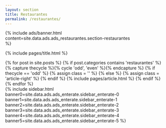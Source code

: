 ```yaml
---
layout: section
title: Restaurantes
permalink: /restaurantes/
---
```


{% 
  include ads/banner.html 
  content=site.data.ads.ads_restaurantes.section-restaurantes  
%}

{% include pages/title.html %}

<!-- blog post -->
<section class="section">
  <div class="container maxw">
    <div class="row">
      <div class="col-lg-9">
        {% for post in site.posts %}
        {% if post.categories contains 'restaurantes' %}
        {% capture thecycle %}{% cycle 'odd', 'even' %}{% endcapture %}
        {% if thecycle == 'odd' %}
        {% assign class = '' %}
        {% else %}
        {% assign class = 'article-right' %}
        {% endif %}
          {% include pages/article.html %}
        {% endif %}
        {% endfor %}
      </div>
      <div class="col-lg-3">
        {% 
					include sidebar.html 
					banner0=site.data.ads.ads_enterate.sidebar_enterate-0
					banner1=site.data.ads.ads_enterate.sidebar_enterate-1
					banner2=site.data.ads.ads_enterate.sidebar_enterate-2
					banner3=site.data.ads.ads_enterate.sidebar_enterate-3
					banner4=site.data.ads.ads_enterate.sidebar_enterate-4
					banner5=site.data.ads.ads_enterate.sidebar_enterate-5
				%}
      </div> 
    </div>
  </div>
</section>
<!-- /blog post -->

